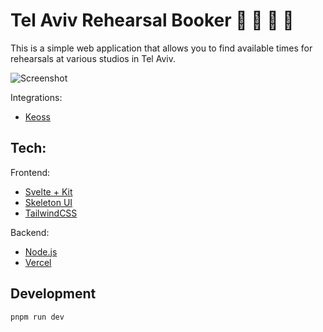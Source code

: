 # Tel Aviv Rehearsal Booker 🎸 🥁 🎹 🎤

This is a simple web application that allows you to find available times for rehearsals at various studios in Tel Aviv.

![Screenshot](https://i.imgur.com/79H51hd.png)

Integrations:

- [Keoss](https://yoman.co.il/keoss)

## Tech:

Frontend:

- [Svelte + Kit](https://kit.svelte.dev/)
- [Skeleton UI](https://skeleton.dev/)
- [TailwindCSS](https://tailwindcss.com/)

Backend:

- [Node.js](https://nodejs.org/)
- [Vercel](https://vercel.com/)

## Development

```bash
pnpm run dev
```
